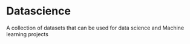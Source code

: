 # Datascience
A collection of datasets that can be used for data science and Machine learning projects
